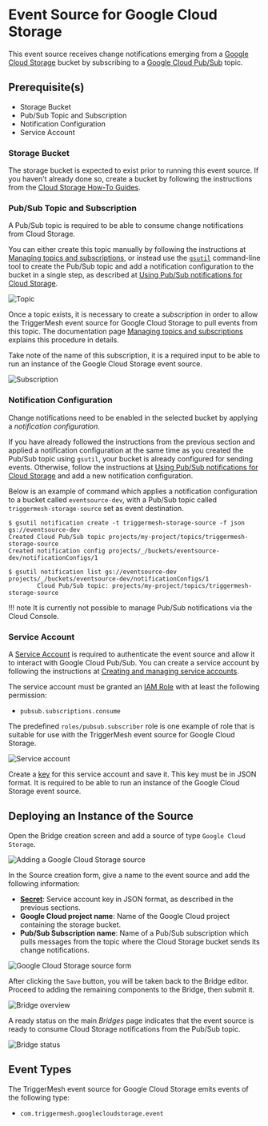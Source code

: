 # Event Source for Google Cloud Storage

This event source receives change notifications emerging from a [Google Cloud Storage][gc-storage] bucket by subscribing
to a [Google Cloud Pub/Sub][gc-storage-events] topic.

## Prerequisite(s)

- Storage Bucket
- Pub/Sub Topic and Subscription
- Notification Configuration
- Service Account

### Storage Bucket

The storage bucket is expected to exist prior to running this event source. If you haven't already done so, create a
bucket by following the instructions from the [Cloud Storage How-To Guides][gc-storage-howto].

### Pub/Sub Topic and Subscription

A Pub/Sub topic is required to be able to consume change notifications from Cloud Storage.

You can either create this topic manually by following the instructions at [Managing topics and
subscriptions][gc-pubsub-adm], or instead use the [`gsutil`][gsutil] command-line tool to create the Pub/Sub topic and
add a notification configuration to the bucket in a single step, as described at [Using Pub/Sub notifications for Cloud
Storage][gc-storage-setup].

![Topic](../images/googlecloudstorage-source/topic-1.png)

Once a topic exists, it is necessary to create a _subscription_ in order to allow the TriggerMesh event source for
Google Cloud Storage to pull events from this topic. The documentation page [Managing topics and
subscriptions][gc-pubsub-adm] explains this procedure in details.

Take note of the name of this subscription, it is a required input to be able to run an instance of the Google Cloud
Storage event source.

![Subscription](../images/googlecloudstorage-source/subscription-1.png)

### Notification Configuration

Change notifications need to be enabled in the selected bucket by applying a _notification configuration_.

If you have already followed the instructions from the previous section and applied a notification configuration at the
same time as you created the Pub/Sub topic using `gsutil`, your bucket is already configured for sending events.
Otherwise, follow the instructions at [Using Pub/Sub notifications for Cloud Storage][gc-storage-setup] and add a new
notification configuration.

Below is an example of command which applies a notification configuration to a bucket called `eventsource-dev`, with a
Pub/Sub topic called `triggermesh-storage-source` set as event destination.

```console
$ gsutil notification create -t triggermesh-storage-source -f json gs://eventsource-dev
Created Cloud Pub/Sub topic projects/my-project/topics/triggermesh-storage-source
Created notification config projects/_/buckets/eventsource-dev/notificationConfigs/1
```

```console
$ gsutil notification list gs://eventsource-dev
projects/_/buckets/eventsource-dev/notificationConfigs/1
        Cloud Pub/Sub topic: projects/my-project/topics/triggermesh-storage-source
```

!!! note
    It is currently not possible to manage Pub/Sub notifications via the Cloud Console.

### Service Account

A [Service Account][gc-storage-svcacc] is required to authenticate the event source and allow it to interact with Google
Cloud Pub/Sub. You can create a service account by following the instructions at [Creating and managing service
accounts][gc-iam-svcacc].

The service account must be granted an [IAM Role][gc-iam-roles] with at least the following permission:

- `pubsub.subscriptions.consume`

The predefined `roles/pubsub.subscriber` role is one example of role that is suitable for use with the TriggerMesh event
source for Google Cloud Storage.

![Service account](../images/googlecloudstorage-source/iam-1.png)

Create a [key][gc-iam-key] for this service account and save it. This key must be in JSON format. It is required to be
able to run an instance of the Google Cloud Storage event source.

## Deploying an Instance of the Source

Open the Bridge creation screen and add a source of type `Google Cloud Storage`.

![Adding a Google Cloud Storage source](../images/googlecloudstorage-source/create-bridge-1.png)

In the Source creation form, give a name to the event source and add the following information:

* [**Secret**][gc-iam-key]: Service account key in JSON format, as described in the previous sections.
* **Google Cloud project name**: Name of the Google Cloud project containing the storage bucket.
* **Pub/Sub Subscription name**: Name of a Pub/Sub subscription which pulls messages from the topic where the Cloud
  Storage bucket sends its change notifications.

![Google Cloud Storage source form](../images/googlecloudstorage-source/create-bridge-2.png)

After clicking the `Save` button, you will be taken back to the Bridge editor. Proceed to adding the remaining
components to the Bridge, then submit it.

![Bridge overview](../images/googlecloudstorage-source/create-bridge-3.png)

A ready status on the main _Bridges_ page indicates that the event source is ready to consume Cloud Storage
notifications from the Pub/Sub topic.

![Bridge status](../images/googlecloudstorage-source/create-bridge-4.png)

## Event Types

The TriggerMesh event source for Google Cloud Storage emits events of the following type:

* `com.triggermesh.googlecloudstorage.event`

[gc-storage]: https://cloud.google.com/storage/docs/introduction
[gc-storage-events]: https://cloud.google.com/storage/docs/pubsub-notifications
[gc-storage-howto]: https://cloud.google.com/storage/docs/how-to
[gc-storage-svcacc]: https://cloud.google.com/storage/docs/projects#service-accounts
[gc-storage-setup]: https://cloud.google.com/storage/docs/reporting-changes
[gc-iam-svcacc]: https://cloud.google.com/iam/docs/creating-managing-service-accounts
[gc-iam-key]: https://cloud.google.com/iam/docs/creating-managing-service-account-keys
[gc-iam-roles]: https://cloud.google.com/iam/docs/understanding-roles
[gc-pubsub-adm]: https://cloud.google.com/pubsub/docs/admin
[gsutil]: https://cloud.google.com/storage/docs/gsutil
